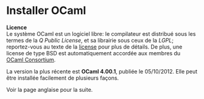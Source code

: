 Installer OCaml
===============

**Licence**   
 Le système OCaml est un logiciel libre: le compilateur est distribué
sous les termes de la *Q Public License*, et sa librairie sous ceux de
la *LGPL*; reportez-vous au texte de la [license](license.html) pour
plus de détails. De plus, une license de type BSD est automatiquement
accordée aux membres du [OCaml Consortium](support.html#consortium).

La version la plus récente est **OCaml 4.00.1**, publiée le 05/10/2012.
Elle peut être installée facilement de plusieurs façons.

Voir la page anglaise pour la suite.

